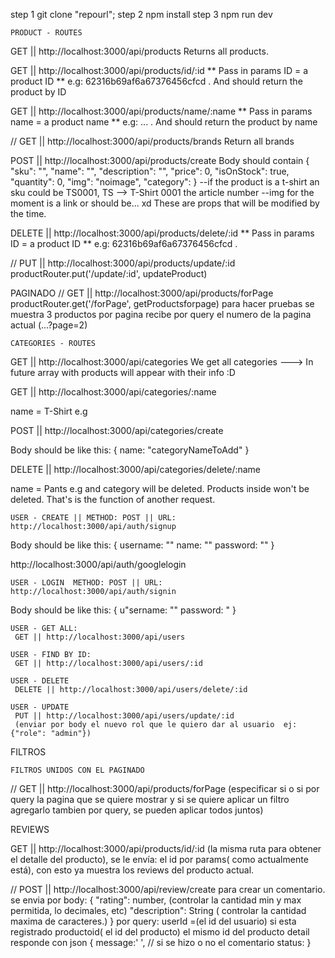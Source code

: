 step 1 git clone "repourl";
step 2 npm install
step 3 npm run dev



    PRODUCT - ROUTES

GET || http://localhost:3000/api/products
Returns all products.

GET || http://localhost:3000/api/products/id/:id
** Pass in params ID = a product ID
** e.g: 62316b69af6a67376456cfcd .
And should return the product by ID

GET || http://localhost:3000/api/products/name/:name
** Pass in params name = a product name
** e.g: ... .
And should return the product by name

// GET || http://localhost:3000/api/products/brands
Return all brands 


POST || http://localhost:3000/api/products/create
Body should contain {
	"sku": "", 
    "name": "",
    "description": "",
    "price": 0,
    "isOnStock": true,
	"quantity": 0,
	"img": "noimage",
	"category": 
}
--if the product is a t-shirt an sku could be TS0001, TS --> T-Shirt 0001 the article number
--img for the moment is a link or should be... xd
These are props that will be modified by the time.

DELETE || http://localhost:3000/api/products/delete/:id
** Pass in params ID = a product ID
** e.g: 62316b69af6a67376456cfcd .


// PUT || http://localhost:3000/api/products/update/:id
productRouter.put('/update/:id', updateProduct)



PAGINADO
// GET || http://localhost:3000/api/products/forPage
productRouter.get('/forPage', getProductsforpage)
para hacer pruebas se muestra 3 productos por pagina 
recibe por query el numero de la pagina actual (...?page=2)






    CATEGORIES - ROUTES

GET || http://localhost:3000/api/categories
We get all categories ---> In future array with products will appear with their info :D

GET || http://localhost:3000/api/categories/:name

name = T-Shirt e.g

POST || http://localhost:3000/api/categories/create

Body should be like this: {
    name: "categoryNameToAdd"
}

DELETE || http://localhost:3000/api/categories/delete/:name

name = Pants e.g and category will be deleted. Products inside won't be deleted. That's is the function of another request.





    USER - CREATE || METHOD: POST || URL: http://localhost:3000/api/auth/signup
Body should be like this: {
    username: ""
    name: ""
    password: ""
    }


http://localhost:3000/api/auth/googlelogin



    USER - LOGIN  METHOD: POST || URL: http://localhost:3000/api/auth/signin
Body should be like this: {
    u"sername: ""
    password: "
    }

    USER - GET ALL: 
     GET || http://localhost:3000/api/users

    USER - FIND BY ID:
     GET || http://localhost:3000/api/users/:id

    USER - DELETE 
     DELETE || http://localhost:3000/api/users/delete/:id

    USER - UPDATE
     PUT || http://localhost:3000/api/users/update/:id   
     (enviar por body el nuevo rol que le quiero dar al usuario  ej:{"role": "admin"})


FILTROS 

    FILTROS UNIDOS CON EL PAGINADO
// GET || http://localhost:3000/api/products/forPage
(especificar si o si por query la pagina que se quiere mostrar y si se quiere aplicar un filtro agregarlo tambien por query, se pueden aplicar todos juntos)

REVIEWS

GET || http://localhost:3000/api/products/id/:id
(la misma ruta para obtener el detalle del producto),
se le envía: el id por params( como actualmente está), con esto ya muestra los reviews del producto actual.



// POST || http://localhost:3000/api/review/create
para crear un comentario. 
se envia por body:
{
	"rating": number, (controlar la cantidad min y max permitida, lo decimales, etc)
	"description": String  ( controlar la cantidad maxima de caracteres.)
}
por query:
userId =(el id del usuario)  si esta registrado
productoid( el id del producto) el mismo id del producto detail
responde con json
{
    message:' ', // si se hizo o no el comentario 
    status: 
}




